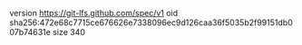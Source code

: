 version https://git-lfs.github.com/spec/v1
oid sha256:472e68c7715ce676626e7338096ec9d126caa36f5035b2f99151db007b74631e
size 340
